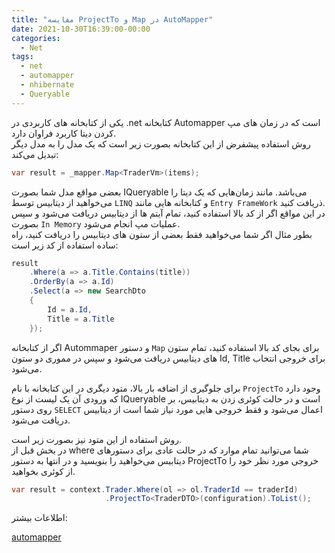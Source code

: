 ```yaml
---
title: "مقایسه ProjectTo و Map در AutoMapper"
date: 2021-10-30T16:39:00-00:00
categories:
  - Net
tags:
  - net
  - automapper
  - nhibernate
  - Queryable
---
```


یکی از کتابخانه های کاربردی در .net کتابخانه Automapper است که در زمان های مپ کردن دیتا کاربرد فراوان دارد.  
روش استفاده پیشفرض از این کتابخانه بصورت زیر است که یک مدل را به مدل دیگر تبدیل می‌کند:  

```c#
var result = _mapper.Map<TraderVm>(items);
```

بعضی مواقع مدل شما بصورت IQueryable می‌باشد.  مانند زمان‌هایی که یک دیتا را می‌خواهید از دیتابیس توسط `LINQ` و کتابخانه هایی مانند `Entry FrameWork` ذریافت کنید.  
در این مواقع اگر از کد بالا استفاده کنید، تمام آیتم ها از دیتابیس دریافت می‌شود و سپس بصورت `In Memory` عملیات مپ انجام می‌شود.  
بطور مثال اگر شما می‌خواهید فقط بعضی از ستون های دیتابیس را دریافت کنید، راه ساده استفاده از کد زیر است:  

```c#
result
    .Where(a => a.Title.Contains(title))
    .OrderBy(a => a.Id)
    .Select(a => new SearchDto
    {
        Id = a.Id,
        Title = a.Title
    });
```

اگر از کتابخانه Autommaper و دستور `Map` برای بجای کد بالا استفاده کنید، تمام ستون های دیتابیس دریافت می‌شود و سپس در مموری دو ستون Id, Title برای خروجی انتخاب می‌شود.  

برای جلوگیری از اضافه بار بالا، متود دیگری در این کتابخانه با نام `ProjectTo` وجود دارد که ورودی آن یک لیست از نوع IQueryable است و در حالت کوئری زدن به دیتابیس، بر روی دستور `SELECT` اعمال می‌شود و فقط خروجی هایی مورد نیاز شما است از دیتابیس دریافت می‌شود.  

روش استفاده از این متود نیز بصورت زیر است.  
در بخش قبل از where شما می‌توانید تمام موارد که در حالت عادی برای دستورهای دیتابیس می‌خواهید را بنویسید و در انتها به دستور ProjectTo خروجی مورد نظر خود را از کوئری بخوا‌هید.  

```c#
var result = context.Trader.Where(ol => ol.TraderId == traderId)
                     .ProjectTo<TraderDTO>(configuration).ToList();
```

اطلاعات بیشتر:  

[automapper](https://docs.automapper.org/en/stable/Queryable-Extensions.html)  